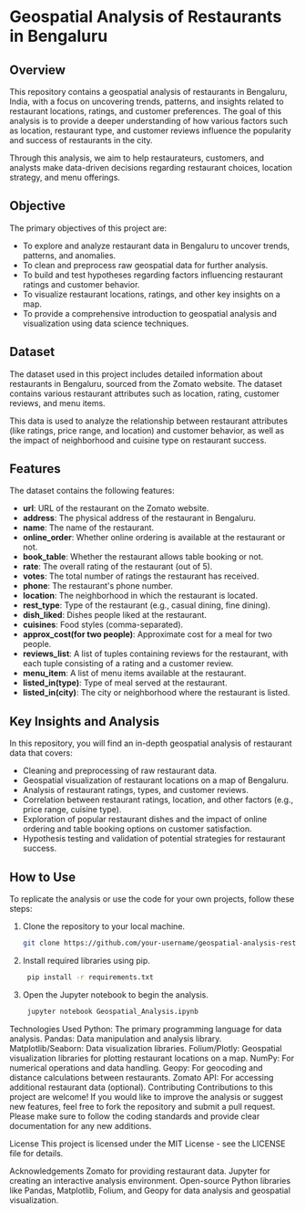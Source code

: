 # Geospatial Analysis of Restaurants in Bengaluru

## Overview
This repository contains a geospatial analysis of restaurants in Bengaluru, India, with a focus on uncovering trends, patterns, and insights related to restaurant locations, ratings, and customer preferences. The goal of this analysis is to provide a deeper understanding of how various factors such as location, restaurant type, and customer reviews influence the popularity and success of restaurants in the city.

Through this analysis, we aim to help restaurateurs, customers, and analysts make data-driven decisions regarding restaurant choices, location strategy, and menu offerings.

## Objective
The primary objectives of this project are:
- To explore and analyze restaurant data in Bengaluru to uncover trends, patterns, and anomalies.
- To clean and preprocess raw geospatial data for further analysis.
- To build and test hypotheses regarding factors influencing restaurant ratings and customer behavior.
- To visualize restaurant locations, ratings, and other key insights on a map.
- To provide a comprehensive introduction to geospatial analysis and visualization using data science techniques.

## Dataset
The dataset used in this project includes detailed information about restaurants in Bengaluru, sourced from the Zomato website. The dataset contains various restaurant attributes such as location, rating, customer reviews, and menu items.

This data is used to analyze the relationship between restaurant attributes (like ratings, price range, and location) and customer behavior, as well as the impact of neighborhood and cuisine type on restaurant success.

## Features
The dataset contains the following features:
- **url**: URL of the restaurant on the Zomato website.
- **address**: The physical address of the restaurant in Bengaluru.
- **name**: The name of the restaurant.
- **online_order**: Whether online ordering is available at the restaurant or not.
- **book_table**: Whether the restaurant allows table booking or not.
- **rate**: The overall rating of the restaurant (out of 5).
- **votes**: The total number of ratings the restaurant has received.
- **phone**: The restaurant's phone number.
- **location**: The neighborhood in which the restaurant is located.
- **rest_type**: Type of the restaurant (e.g., casual dining, fine dining).
- **dish_liked**: Dishes people liked at the restaurant.
- **cuisines**: Food styles (comma-separated).
- **approx_cost(for two people)**: Approximate cost for a meal for two people.
- **reviews_list**: A list of tuples containing reviews for the restaurant, with each tuple consisting of a rating and a customer review.
- **menu_item**: A list of menu items available at the restaurant.
- **listed_in(type)**: Type of meal served at the restaurant.
- **listed_in(city)**: The city or neighborhood where the restaurant is listed.

## Key Insights and Analysis
In this repository, you will find an in-depth geospatial analysis of restaurant data that covers:
- Cleaning and preprocessing of raw restaurant data.
- Geospatial visualization of restaurant locations on a map of Bengaluru.
- Analysis of restaurant ratings, types, and customer reviews.
- Correlation between restaurant ratings, location, and other factors (e.g., price range, cuisine type).
- Exploration of popular restaurant dishes and the impact of online ordering and table booking options on customer satisfaction.
- Hypothesis testing and validation of potential strategies for restaurant success.

## How to Use
To replicate the analysis or use the code for your own projects, follow these steps:
1. Clone the repository to your local machine.
   ```bash
   git clone https://github.com/your-username/geospatial-analysis-restaurants.git

2. Install required libraries using pip.
   ```bash 
    pip install -r requirements.txt

3. Open the Jupyter notebook to begin the analysis.
   ```bash 
    jupyter notebook Geospatial_Analysis.ipynb

Technologies Used
Python: The primary programming language for data analysis.
Pandas: Data manipulation and analysis library.
Matplotlib/Seaborn: Data visualization libraries.
Folium/Plotly: Geospatial visualization libraries for plotting restaurant locations on a map.
NumPy: For numerical operations and data handling.
Geopy: For geocoding and distance calculations between restaurants.
Zomato API: For accessing additional restaurant data (optional).
Contributing
Contributions to this project are welcome! If you would like to improve the analysis or suggest new features, feel free to fork the repository and submit a pull request. Please make sure to follow the coding standards and provide clear documentation for any new additions.

License
This project is licensed under the MIT License - see the LICENSE file for details.

Acknowledgements
Zomato for providing restaurant data.
Jupyter for creating an interactive analysis environment.
Open-source Python libraries like Pandas, Matplotlib, Folium, and Geopy for data analysis and geospatial visualization.